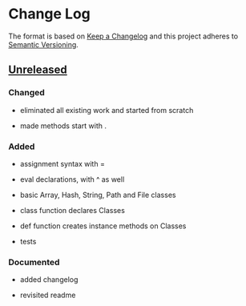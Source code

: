 Change Log
==========

The format is based on [Keep a Changelog] and this project adheres to
[Semantic Versioning].

[Unreleased]
------------

### Changed

-   eliminated all existing work and started from scratch

-   made methods start with .

### Added

-   assignment syntax with =

-   eval declarations, with ^ as well

-   basic Array, Hash, String, Path and File classes

-   class function declares Classes

-   def function creates instance methods on Classes

-   tests

### Documented

-   added changelog

-   revisited readme

  [Keep a Changelog]: http://keepachangelog.com/
  [Semantic Versioning]: http://semver.org/
  [Unreleased]: https://github.com/binaryphile/rubsh/compare/v0.6.3...v10.10
